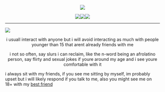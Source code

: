 <p align="center">
  <img src="https://files.catbox.moe/njiu3f.png" /></p>

   <p align="center">
  <img src="https://files.catbox.moe/ccmf8y.webp"/><img src="https://files.catbox.moe/ql5l3h.webp"/><img src="https://files.catbox.moe/hove47.webp"/></p>

---
   
   ![](https://komarev.com/ghpvc/?username=Acceptmylove&color=red)


 <p align="center">     
   i usuall interact with anyone but i will avoid interacting as much with people younger than 15 that arent already friends with me

 <p align="center">    i not so often, say slurs i can reclaim, like the n-word being an afrolatino person, say flirty and sexual jokes if youre around my age and i see youre comfortable with it

   i always sit with my friends, if you see me sitting by myself, im probably upset but i will likely respond if you talk to me, also you might see me on 18+ with my [best friend](https://1-29-22.carrd.co/) 
